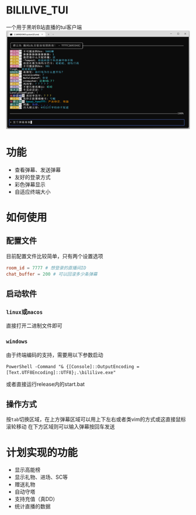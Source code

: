 # BILILIVE_TUI
一个用于黑听B站直播的tui客户端
![示例图](./img/bililive1.png)

# 功能
- 查看弹幕、发送弹幕
- 友好的登录方式
- 彩色弹幕显示
- 自适应终端大小

# 如何使用
## 配置文件
目前配置文件比较简单，只有两个设置选项
```toml
room_id = 7777 # 想登录的直播间ID
chat_buffer = 200 # 可以回滚多少条弹幕
```

## 启动软件
### `linux`或`macos`
直接打开二进制文件即可
### `windows`
由于终端编码的支持，需要用以下参数启动
```shell
PowerShell -Command "& {[Console]::OutputEncoding = [Text.UTF8Encoding]::UTF8};.\bililive.exe"
```
或者直接运行release内的start.bat

## 操作方式
按`tab`切换区域，在上方弹幕区域可以用上下左右或者类vim的方式或这直接鼠标滚轮移动
在下方区域则可以输入弹幕按回车发送

# 计划实现的功能
- 显示高能榜
- 显示礼物、进场、SC等
- 赠送礼物
- 自动守塔
- 支持充值（真DD）
- 统计直播的数据